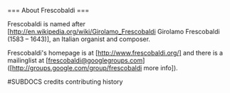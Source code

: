 === About Frescobaldi ===

Frescobaldi is named after
[http://en.wikipedia.org/wiki/Girolamo_Frescobaldi
Girolamo Frescobaldi (1583 &#8211; 1643)],
an Italian organist and composer.

Frescobaldi's homepage is at [http://www.frescobaldi.org/]
and there is a mailinglist at [frescobaldi@googlegroups.com]
([http://groups.google.com/group/frescobaldi more info]).

#SUBDOCS
credits
contributing
history
